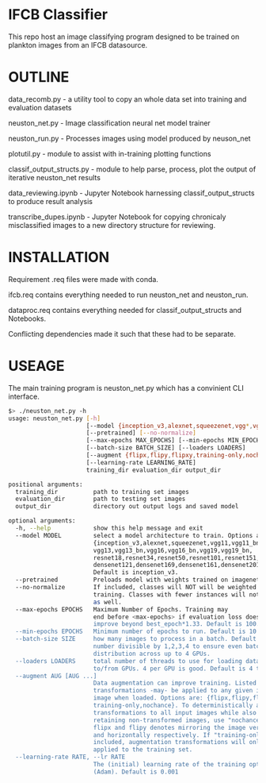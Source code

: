 # IFCB Classifier

This repo host an image classifying program designed to be trained on plankton images from an IFCB datasource.


# OUTLINE

data_recomb.py - a utility tool to copy an whole data set into training and evaluation datasets

neuston_net.py - Image classification neural net model trainer

neuston_run.py - Processes images using model produced by neuson_net

plotutil.py - module to assist with in-training plotting functions

classif_output_structs.py - module to help parse, process, plot the output of iterative neuston_net results

data_reviewing.ipynb - Jupyter Notebook harnessing classif_output_structs to produce result analysis

transcribe_dupes.ipynb - Jupyter Notebook for copying chronicaly misclassified images to a new directory structure for reviewing.
 

# INSTALLATION

Requirement .req files were made with conda.

ifcb.req contains everything needed to run neuston_net and neuston_run.

dataproc.req contains everything needed for classif_output_structs and Notebooks. 

Conflicting dependencies made it such that these had to be separate. 


# USEAGE

The main training program is neuston_net.py which has a convinient CLI interface.

```sh
$> ./neuston_net.py -h
usage: neuston_net.py [-h]
                      [--model {inception_v3,alexnet,squeezenet,vgg*,vgg*_bn,resnet*,,densenet*}]
                      [--pretrained] [--no-normalize]
                      [--max-epochs MAX_EPOCHS] [--min-epochs MIN_EPOCHS]
                      [--batch-size BATCH_SIZE] [--loaders LOADERS]
                      [--augment {flipx,flipy,flipxy,training-only,nochance} [...]]
                      [--learning-rate LEARNING_RATE]
                      training_dir evaluation_dir output_dir

positional arguments:
  training_dir          path to training set images
  evaluation_dir        path to testing set images
  output_dir            directory out output logs and saved model

optional arguments:
  -h, --help            show this help message and exit
  --model MODEL         select a model architecture to train. Options are:
                        {inception_v3,alexnet,squeezenet,vgg11,vgg11_bn,
                        vgg13,vgg13_bn,vgg16,vgg16_bn,vgg19,vgg19_bn,
                        resnet18,resnet34,resnet50,resnet101,resnet151,
                        densenet121,densenet169,densenet161,densenet201}
                        Default is inception_v3.
  --pretrained          Preloads model with weights trained on imagenet
  --no-normalize        If included, classes will NOT will be weighted during
                        training. Classes with fewer instances will not train
                        as well.
  --max-epochs EPOCHS   Maximum Number of Epochs. Training may
                        end before <max-epochs> if evaluation loss doesn't
                        improve beyond best_epoch*1.33. Default is 100.
  --min-epochs EPOCHS   Minimum number of epochs to run. Default is 10
  --batch-size SIZE     how many images to process in a batch. Default is 108, a
                        number divisible by 1,2,3,4 to ensure even batch
                        distribution across up to 4 GPUs.
  --loaders LOADERS     total number of threads to use for loading data
                        to/from GPUs. 4 per GPU is good. Default is 4 total.
  --augment AUG [AUG ...]
                        Data augmentation can improve training. Listed
                        transformations -may- be applied to any given input
                        image when loaded. Options are: {flipx,flipy,flipxy, 
                        training-only,nochance}. To deterministically apply
                        transformations to all input images while also
                        retaining non-transformed images, use "nochance".
                        flipx and flipy denotes mirroring the image vertically
                        and horizontally respectively. If "training-only" is
                        included, augmentation transformations will only be
                        applied to the training set.
  --learning-rate RATE, --lr RATE
                        The (initial) learning rate of the training optimizer
                        (Adam). Default is 0.001
```

